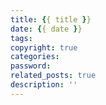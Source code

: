 ```yaml
---
title: {{ title }}
date: {{ date }}
tags:
copyright: true
categories:
password:
related_posts: true
description: ''
---
```


<!--more-->